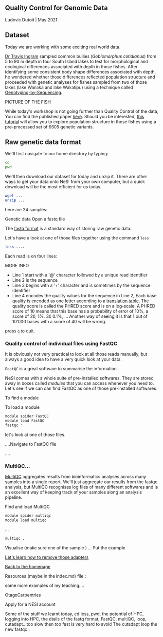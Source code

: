 ## Quality Control for Genomic Data

Ludovic Dutoit | May 2021

## Dataset

Today we are working with some exciting real world data. 

[Dr Travis Ingram](https://www.otago.ac.nz/zoology/staff/ingram.html) sampled common bullies (*Gobiomorphus cotidianus*) from 5 to 90 m depth in four South Island lakes to test for morphological and ecological differences associated with depth in those fishes. After identifying some consistent body shape differences associated with depth, he wondered whether those differences reflected population structure and proceeded with genetic analyses for fishes sampled from two of those lakes (lake Wanaka and  lake Wakatipu) using a technique called [Genotyping-by-Sequencing](https://sapac.illumina.com/techniques/sequencing/dna-sequencing/targeted-resequencing/genotyping-by-sequencing.html).

PICTURE OF THE FISH

While today's workshop is not going further than Quality Control of the data, You can find the published paper [here](https://cdnsciencepub.com/doi/abs/10.1139/cjfas-2020-0015). Should you be interested, [this tutorial](https://github.com/ldutoit/bully_gbs/blob/master/populationstructure_tuto/populationstructure_tuto.md) will allow you to explore population structure in those fishes using a pre-processed set of 9605 genetic variants.

## Raw genetic data format

We'll first navigate to our home directory by typing:

```bash
cd 
pwd
```

We'll then download our dataset for today and unzip it. There are other ways to get your data onto NeSI from your own computer, but a quick download will be the most efficient for us today.

```bash
wget ...
unzip ...
```

here are 24 samples:

Genetic data 
Open a fastq file

The [fastq format](https://en.wikipedia.org/wiki/FASTQ_format) is a standard way of storing raw genetic data.

Let's have a look at one of those files together using the command ```less```

```bash
less ....
```

Each read is on four lines:

MORE INFO
* Line 1 start with a '@' character followed by a unique read identifier
* Line 2 is the sequence
* Line 3 begins with a '+' character and is sometimes by the sequence identifier
* Line 4 encodes the quality values for the sequence in Line 2, Each base quality is encoded as one letter according to a  [translation table](). The quality score is called the PHRED score and is on a log-scale. A PHRED score of 10 means that this base has a probability of error of 10%, a score of 20, 1%. 30 0.1%, ... Another way of seeing it is that 1 out of 10'000 bases with a score of 40 will be wrong. 

press `q` to quit. 

### Quality control of individual files using FastQC

It is obviously not very practical to look at all those reads manually, but always a good idea to have a very quick look at your data.

```FastQC``` is a great software to summarise the information.


NeSI comes with a whole suite of pre-installed softwares. They are stored away in boxes called 
*modules* that you can access whenever you need to. Let's see if we can can find FastQC as one of those pre-installed softwares.

To find a module

To load a module

```bash
module spider FastQC
module load FastQC
fastqc *
```
let's look at one of those files.

....Navigate to FastQC file

....

### MultiQC...

[MultiQC](https://multiqc.info/) aggregates results from bioinformatics analyses across many samples into a single report. We'll just aggregate our results from the fastqc analysis, but MultiQC recognises log files of many different softwares and is an excellent way of keeping track of your samples along an analysis pipeline.

Find and load MultiQC

```bash
module spider multiqc
module load multiqc
```
...

```bash
multiqc .
```

Visualise (make sure one of the sample ) ... Put the example

[Let's learn how to remove those adapters](remove_adapters.md)

[Back to the homepage](index.md)


Resources (maybe in the index.md) file :

some more examples of my teaching....

OtagoCarpentries 

Apply for a NESI account

Some of the stuff we learnt today, cd less, pwd, the potential of HPC, logging into HPC, the dtails of the fastq format, FastQC, multiQC, loop, cutadapt.. too slow then too fast is very hard to avoid
The cutadapt loop
the new fastqc .
